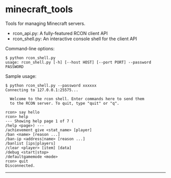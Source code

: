 minecraft_tools
===============

Tools for managing Minecraft servers.

* rcon_api.py: A fully-featured RCON client API
* rcon_shell.py: An interactive console shell for the client API

Command-line options:

    $ python rcon_shell.py 
    usage: rcon_shell.py [-h] [--host HOST] [--port PORT] --password PASSWORD
    
Sample usage:

    $ python rcon_shell.py --password xxxxxx
    Connecting to 127.0.0.1:25575...
      
      Welcome to the rcon shell. Enter commands here to send them
      to the RCON server. To quit, type "quit" or "q".
      
    rcon> say hello
    rcon> help 
    --- Showing help page 1 of 7 (
    /help <page>) ---
    /achievement give <stat_name> [player]
    /ban <name> [reason ...]
    /ban-ip <address|name> [reason ...]
    /banlist [ips|players]
    /clear <player> [item] [data]
    /debug <start|stop>
    /defaultgamemode <mode>
    rcon> quit
    Disconnected.

------
